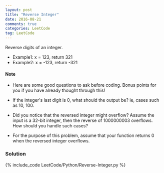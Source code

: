 ```yaml
---
layout: post
title: "Reverse Integer"
date: 2016-08-21
comments: true
categories: LeetCode
tag: LeetCode
---
```


Reverse digits of an integer.

* Example1: x = 123, return 321
* Example2: x = -123, return -321


#### Note
* Here are some good questions to ask before coding. Bonus points for you if you have already thought through this!

* If the integer's last digit is 0, what should the output be? ie, cases such as 10, 100.

* Did you notice that the reversed integer might overflow? Assume the input is a 32-bit integer, then the reverse of 1000000003 overflows. How should you handle such cases?

* For the purpose of this problem, assume that your function returns 0 when the reversed integer overflows.

<!--more-->
### Solution

{% include_code LeetCode/Python/Reverse-Integer.py %}
